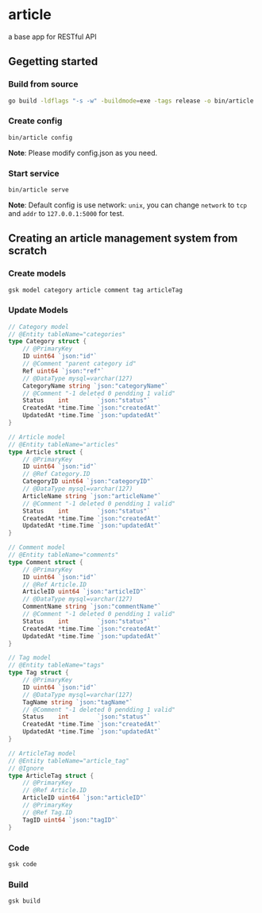 # article

a base app for RESTful API

## Gegetting started

### Build from source

```bash
go build -ldflags "-s -w" -buildmode=exe -tags release -o bin/article
```

### Create config

```bash
bin/article config
```

**Note**: Please modify config.json as you need.

### Start service

```bash
bin/article serve
```

**Note**: Default config is use network: `unix`, you can change `network` to `tcp` and `addr` to `127.0.0.1:5000` for test.

## Creating an article management system from scratch

### Create models

```bash
gsk model category article comment tag articleTag
```

### Update Models

```go
// Category model
// @Entity tableName="categories"
type Category struct {
	// @PrimaryKey
	ID uint64 `json:"id"`
	// @Comment "parent category id"
	Ref uint64 `json:"ref"`
	// @DataType mysql=varchar(127)
	CategoryName string `json:"categoryName"`
	// @Comment "-1 deleted 0 pendding 1 valid"
	Status    int        `json:"status"`
	CreatedAt *time.Time `json:"createdAt"`
	UpdatedAt *time.Time `json:"updatedAt"`
}

// Article model
// @Entity tableName="articles"
type Article struct {
	// @PrimaryKey
	ID uint64 `json:"id"`
	// @Ref Category.ID
	CategoryID uint64 `json:"categoryID"`
	// @DataType mysql=varchar(127)
	ArticleName string `json:"articleName"`
	// @Comment "-1 deleted 0 pendding 1 valid"
	Status    int        `json:"status"`
	CreatedAt *time.Time `json:"createdAt"`
	UpdatedAt *time.Time `json:"updatedAt"`
}

// Comment model
// @Entity tableName="comments"
type Comment struct {
	// @PrimaryKey
	ID uint64 `json:"id"`
	// @Ref Article.ID
	ArticleID uint64 `json:"articleID"`
	// @DataType mysql=varchar(127)
	CommentName string `json:"commentName"`
	// @Comment "-1 deleted 0 pendding 1 valid"
	Status    int        `json:"status"`
	CreatedAt *time.Time `json:"createdAt"`
	UpdatedAt *time.Time `json:"updatedAt"`
}

// Tag model
// @Entity tableName="tags"
type Tag struct {
	// @PrimaryKey
	ID uint64 `json:"id"`
	// @DataType mysql=varchar(127)
	TagName string `json:"tagName"`
	// @Comment "-1 deleted 0 pendding 1 valid"
	Status    int        `json:"status"`
	CreatedAt *time.Time `json:"createdAt"`
	UpdatedAt *time.Time `json:"updatedAt"`
}

// ArticleTag model
// @Entity tableName="article_tag"
// @Ignore
type ArticleTag struct {
	// @PrimaryKey
	// @Ref Article.ID
	ArticleID uint64 `json:"articleID"`
	// @PrimaryKey
	// @Ref Tag.ID
	TagID uint64 `json:"tagID"`
}
```

### Code

```bash
gsk code
```

### Build

```bash
gsk build
```